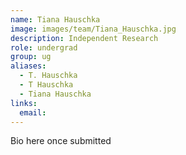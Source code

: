 ```yaml
---
name: Tiana Hauschka
image: images/team/Tiana_Hauschka.jpg
description: Independent Research
role: undergrad
group: ug
aliases:
  - T. Hauschka
  - T Hauschka
  - Tiana Hauschka
links:
  email: 
---
```


Bio here once submitted
